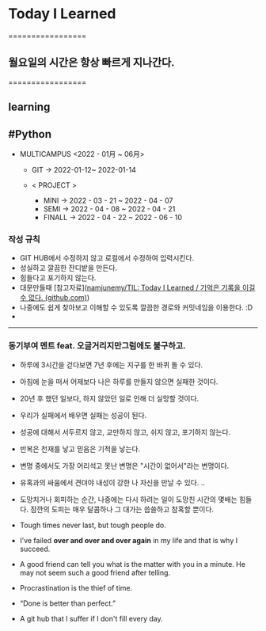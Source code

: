 # Today I Learned 
=================
## 월요일의 시간은 항상 빠르게 지나간다.
=================

## learning 

## #Python

- MULTICAMPUS <2022 - 01月 ~ 06月>
  - GIT  -> 2022-01-12~ 2022-01-14

  - < PROJECT >
    - MINI -> 2022 - 03 - 21 ~ 2022 - 04 - 07
    - SEMI -> 2022 - 04 - 08 ~ 2022 - 04 - 21
    - FINALL -> 2022 - 04 - 22 ~ 2022 - 06 - 10




### 작성 규칙

- GIT HUB에서 수정하지 않고 로컬에서 수정하여 입력시킨다.
- 성실하고 깔끔한 잔디밭을 만든다.
- 힘들다고 포기하지 않는다. 
- 대문만들때 [참고자료]([namjunemy/TIL: Today I Learned / 기억은 기록을 이길 수 없다. (github.com)](https://github.com/namjunemy/TIL))
- 나중에도 쉽게 찾아보고 이해할 수 있도록 깔끔한 경로와 커밋네임을 이용한다. :D
-  



------------

### 동기부여 멘트 feat. 오글거리지만그럼에도 불구하고.

+ 하루에 3시간을 걷다보면 7년 후에는 지구를 한 바퀴 돌 수 있다.
+ 아침에 눈을 떠서 어제보다 나은 하루를 만들지 않으면 실패한 것이다. 
+ 20년 후 했던 일보다, 하지 않았던 일로 인해 더 실망할 것이다.
+ 우리가 실패에서 배우면 실패는 성공이 된다. 
+ 성공에 대해서 서두르지 않고, 교만하지 않고, 쉬지 않고, 포기하지 않는다. 
+ 반복은 천재를 낳고 믿음은 기적을 낳는다. 
+ 변명 중에서도 가장 어리석고 못난 변명은 "시간이 없어서"라는 변명이다. 
+ 유혹과의 싸움에서 견뎌야 내성이 강한 나 자신을 만날 수 있다. .. 
+ 도망치거나 회피하는 순간, 나중에는 다시 하려는 일이 도망친 시간의 몇배는 힘들다. 잠깐의 도피는 매우 달콤하나 그 대가는 씁쓸하고 참혹할 뿐이다. 


+ Tough times never last, but tough people do.
+ I’ve failed **over and over and over again** in my life and that is why I succeed.
+ A good friend can tell you what is the matter with you in a minute. He may not seem such a good friend after telling.
+ Procrastination is the thief of time.
+ “Done is better than perfect.”
+ A git hub that I suffer if I don't fill every day.






